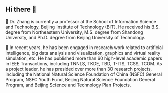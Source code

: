 ## Hi there 👋  

🔭 Dr. Zhang is currently a professor at the School of Information Science and Technology, Beijing Institute of Technology (BIT). He received his B.S. degree from Northeastern University, M.S. degree from Shandong University, and Ph.D. degree from Beijing University of Technology. 

🌱 In recent years, he has been engaged in research work related to artificial intelligence, big data analysis and visualization, graphics and virtual reality simulation, etc. He has published more than 60 high-level academic papers in IEEE Transactions, including TNNLS, TKDE, TBD, T-ITS, TCSS, TCOM. As a project leader, he has presided over more than 30 research projects, including the National Natural Science Foundation of China (NSFC) General Program, NSFC Youth Fund, Beijing Natural Science Foundation General Program, and Beijing Science and Technology Plan Projects.


<!--
**neubird-bjut/neubird-bjut** is a ✨ _special_ ✨ repository because its `README.md` (this file) appears on your GitHub profile.

Here are some ideas to get you started:

- 🔭 I’m currently working on ...
- 🌱 I’m currently learning ...
- 👯 I’m looking to collaborate on ...
- 🤔 I’m looking for help with ...
- 💬 Ask me about ...
- 📫 How to reach me: ...
- 😄 Pronouns: ...
- ⚡ Fun fact: ...
-->
